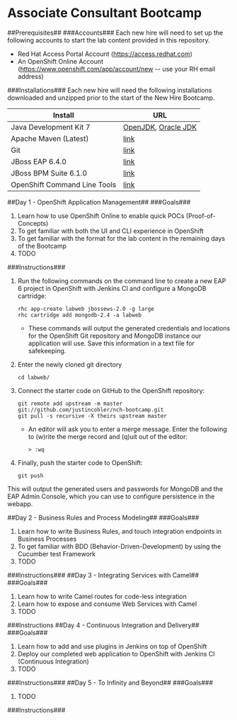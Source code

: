 # Associate Consultant Bootcamp #
##Prerequisites##
###Accounts###
Each new hire will need to set up the following accounts to start the lab content provided in this repository.

* Red Hat Access Portal Account (https://access.redhat.com)
* An OpenShift Online Account (https://www.openshift.com/app/account/new -- use your RH email address)

###Installations###
Each new hire will need the following installations downloaded and unzipped prior to the start of the New Hire Bootcamp.

Install				| URL
------------------------------- | ----------
Java Development Kit 7 		| [OpenJDK](http://openjdk.java.net/install/), [Oracle JDK](http://www.oracle.com/technetwork/java/javase/downloads/jdk7-downloads-1880260.html)
Apache Maven (Latest) 		| [link](http://maven.apache.org/download.cgi)
Git 				| [link](https://git-scm.com/downloads)
JBoss EAP 6.4.0 		| [link](https://access.redhat.com/jbossnetwork/restricted/listSoftware.html?downloadType=distributions&product=appplatform&version=6.1.0&productChanged=yes)
JBoss BPM Suite 6.1.0 		| [link](https://access.redhat.com/jbossnetwork/restricted/listSoftware.html?downloadType=distributions&product=bpm.suite&productChanged=yes)
OpenShift Command Line Tools 	| [link](https://developers.openshift.com/en/managing-client-tools.html)

##Day 1 - OpenShift Application Management##
###Goals###
1. Learn how to use OpenShift Online to enable quick POCs (Proof-of-Concepts)
1. To get familiar with both the UI and CLI experience in OpenShift
1. To get familiar with the format for the lab content in the remaining days of the Bootcamp
1. TODO

###Instructions###
1. Run the following commands on the command line to create a new EAP 6 project in OpenShift with Jenkins CI and configure a MongoDB cartridge:

	```
	rhc app-create labweb jbossews-2.0 -g large 
	rhc cartridge add mongodb-2.4 -a labweb 
	```
	* These commands will output the generated credentials and locations for the OpenShift Git repository and MongoDB instance our application will use. Save this information in a text file for safekeeping.

1. Enter the newly cloned git directory
	```
	cd labweb/ 
	```

1. Connect the starter code on GitHub to the OpenShift repository:
	```
	git remote add upstream -m master git://github.com/justincohler/nch-bootcamp.git 
	git pull -s recursive -X theirs upstream master 
	```
	* An editor will ask you to enter a merge message. Enter the following to (w)rite the merge record and (q)uit out of the editor:
		```
		> :wq 
		```

1. Finally, push the starter code to OpenShift: 
	```
	git push
	```

This will output the generated users and passwords for MongoDB and the EAP Admin Console, which you can use to configure persistence in the webapp.

##Day 2 - Business Rules and Process Modeling##
###Goals###
1. Learn how to write Business Rules, and touch integration endpoints in Business Processes
1. To get familiar with BDD (Behavior-Driven-Development) by using the Cucumber test Framework
1. TODO

###Instructions###
##Day 3 - Integrating Services with Camel##
###Goals###
1. Learn how to write Camel routes for code-less integration
1. Learn how to expose and consume Web Services with Camel
1. TODO

###Instructions
##Day 4 - Continuous Integration and Delivery##
###Goals###
1. Learn how to add and use plugins in Jenkins on top of OpenShift
1. Deploy our completed web application to OpenShift with Jenkins CI (Continuous Integration)
1. TODO

###Instructions###
##Day 5 - To Infinity and Beyond##
###Goals###
1. TODO

###Instructions###
